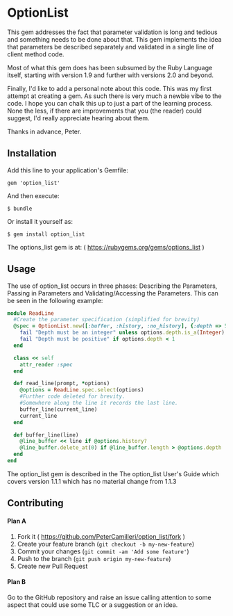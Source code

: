 # OptionList

This gem addresses the fact that parameter validation is long and
tedious and something needs to be done about that. This gem implements
the idea that parameters be described separately and validated in a
single line of client method code.

Most of what this gem does has been subsumed by the Ruby Language itself,
starting with version 1.9 and further with versions 2.0 and beyond.

Finally, I'd like to add a personal note about this code. This was my first
attempt at creating a gem. As such there is very much a newbie vibe to the
code. I hope you can chalk this up to just a part of the learning process.
None the less, if there are improvements that you (the reader) could suggest,
I'd really appreciate hearing about them.

Thanks in advance, Peter.


## Installation

Add this line to your application's Gemfile:

    gem 'option_list'

And then execute:

    $ bundle

Or install it yourself as:

    $ gem install option_list

The options_list gem is at: ( https://rubygems.org/gems/options_list )

## Usage

The use of option_list occurs in three phases: Describing the Parameters,
Passing in Parameters and Validating/Accessing the Parameters. This can be
seen in the following example:
```ruby
module ReadLine
  #Create the parameter specification (simplified for brevity)
  @spec = OptionList.new([:buffer, :history, :no_history], {:depth => 50}) do |options|
    fail "Depth must be an integer" unless options.depth.is_a(Integer)
    fail "Depth must be positive" if options.depth < 1
  end

  class << self
    attr_reader :spec
  end

  def read_line(prompt, *options)
    @options = ReadLine.spec.select(options)
    #Further code deleted for brevity.
    #Somewhere along the line it records the last line.
    buffer_line(current_line)
    current_line
  end

  def buffer_line(line)
    @line_buffer << line if @options.history?
    @line_buffer.delete_at(0) if @line_buffer.length > @options.depth
  end
end
```
The option_list gem is described in the The option_list User's Guide
which covers version 1.1.1 which has no material change from 1.1.3

## Contributing

#### Plan A

1. Fork it ( https://github.com/PeterCamilleri/option_list/fork )
2. Create your feature branch (`git checkout -b my-new-feature`)
3. Commit your changes (`git commit -am 'Add some feature'`)
4. Push to the branch (`git push origin my-new-feature`)
5. Create new Pull Request

#### Plan B

Go to the GitHub repository and raise an issue calling attention to some
aspect that could use some TLC or a suggestion or an idea.
